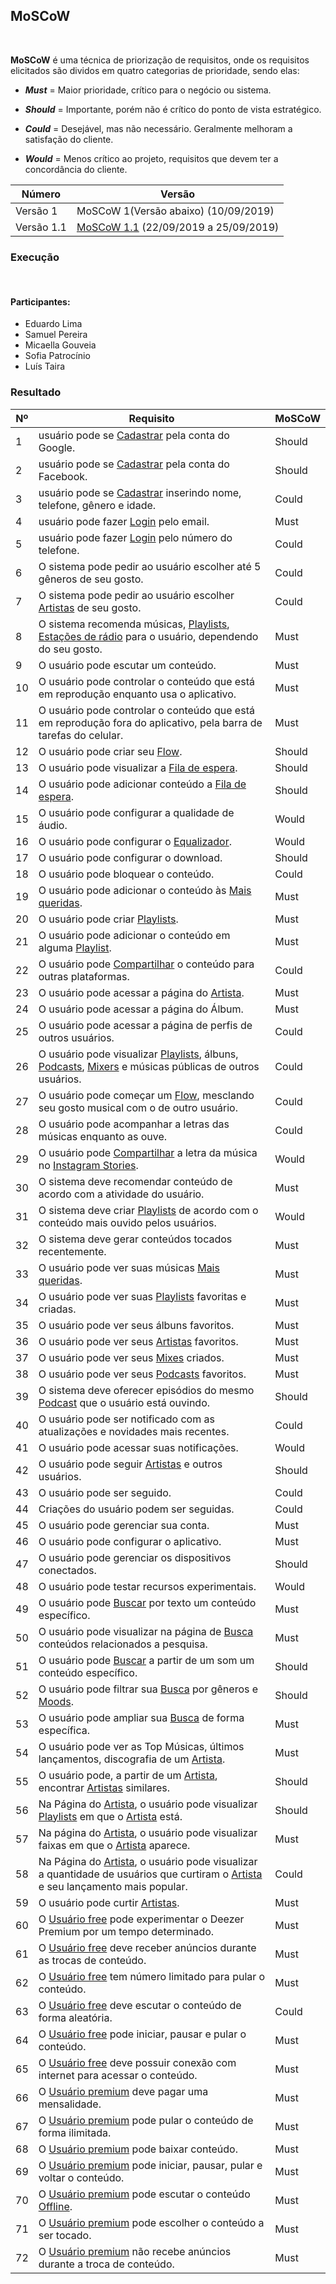 ## **MoSCoW** 
<br>

**MoSCoW** é uma técnica de priorização de requisitos, onde os requisitos elicitados são dividos em quatro categorias
de prioridade, sendo elas:

- **_Must_** = Maior prioridade, crítico para o negócio ou sistema.

- **_Should_** = Importante, porém não é crítico do ponto de vista estratégico.
  
- **_Could_** = Desejável, mas não necessário. Geralmente melhoram a satisfação do cliente.

- **_Would_** = Menos crítico ao projeto, requisitos que devem ter a concordância do cliente.

|Número|Versão|
|--|---------|
|Versão 1 |MoSCoW 1(Versão abaixo) (10/09/2019)|
|Versão 1.1 | [MoSCoW 1.1](moscow1.md) (22/09/2019 a 25/09/2019)|

### Execução

<br>

#### Participantes:
- Eduardo Lima
- Samuel Pereira
- Micaella Gouveia
- Sofia Patrocínio
- Luís Taira

### **Resultado**

|Nº|Requisito|MoSCoW|
|--|---------|------|
|1|usuário pode se [Cadastrar](/modelagem/lexico#cadastrar) pela conta do Google.|Should|
|2|usuário pode se [Cadastrar](/modelagem/lexico#cadastrar) pela conta do Facebook.|Should|
|3|usuário pode se [Cadastrar](/modelagem/lexico#cadastrar) inserindo nome, telefone, gênero e idade.|Could|
|4|usuário pode fazer [Login](/modelagem/lexico#login) pelo email.|Must|
|5|usuário pode fazer [Login](/modelagem/lexico#login) pelo número do telefone.|Could|
|6|O sistema pode pedir ao usuário escolher até 5 gêneros de seu gosto.|Could|
|7|O sistema pode pedir ao usuário escolher [Artistas](/modelagem/lexico#artista) de seu gosto.|Could|
|8|O sistema recomenda músicas, [Playlists](/modelagem/lexico#playlist), [Estações de rádio](/modelagem/lexico#estacoes-de-radio) para o usuário, dependendo do seu gosto.|Must|
|9|O usuário pode escutar um conteúdo.|Must|
|10|O usuário pode controlar o conteúdo que está em reprodução enquanto usa o aplicativo.|Must|
|11|O usuário pode controlar o conteúdo que está em reprodução fora do aplicativo, pela barra de tarefas do celular.|Must|
|12|O usuário pode criar seu [Flow](/modelagem/lexico#flow).|Should|
|13|O usuário pode visualizar a [Fila de espera](/modelagem/lexico#fila-de-espera).|Should|
|14|O usuário pode adicionar conteúdo a [Fila de espera](/modelagem/lexico#fila-de-espera).|Should|
|15|O usuário pode configurar a qualidade de áudio.|Would|
|16|O usuário pode configurar o [Equalizador](/modelagem/lexico#equalizador).|Would|
|17|O usuário pode configurar o download.|Should|
|18|O usuário pode bloquear o conteúdo.|Could|
|19|O usuário pode adicionar o conteúdo às [Mais queridas](/modelagem/lexico#mais-queridas).|Must|
|20|O usuário pode criar [Playlists](/modelagem/lexico#playlist).|Must|
|21|O usuário pode adicionar o conteúdo em alguma [Playlist](/modelagem/lexico#playlist).|Must|
|22|O usuário pode [Compartilhar](/modelagem/lexico#compartilhar) o conteúdo para outras plataformas.|Could|
|23|O usuário pode acessar a página do [Artista](/modelagem/lexico#artista).|Must|
|24|O usuário pode acessar a página do Álbum.|Must|
|25|O usuário pode acessar a página de perfis de outros usuários.|Could|
|26|O usuário pode visualizar [Playlists](/modelagem/lexico#playlist), álbuns, [Podcasts](/modelagem/lexico#podcast), [Mixers](/modelagem/lexico#mix) e músicas públicas de outros usuários.|Could|
|27|O usuário pode começar um [Flow](/modelagem/lexico#flow), mesclando seu gosto musical com o de outro usuário.|Could|
|28|O usuário pode acompanhar a letras das músicas enquanto as ouve.|Could|
|29|O usuário pode [Compartilhar](/modelagem/lexico#compartilhar) a letra da música no [Instagram Stories](/modelagem/lexico#instagram-stories).|Would|
|30|O sistema deve recomendar conteúdo de acordo com a atividade do usuário.|Must|
|31|O sistema deve criar [Playlists](/modelagem/lexico#playlist) de acordo com o conteúdo mais ouvido pelos usuários.|Would|
|32|O sistema deve gerar conteúdos tocados recentemente.|Must|
|33|O usuário pode ver suas músicas [Mais queridas](/modelagem/lexico#mais-queridas).|Must|
|34|O usuário pode ver suas [Playlists](/modelagem/lexico#playlist) favoritas e criadas.|Must|
|35|O usuário pode ver seus álbuns favoritos.|Must|
|36|O usuário pode ver seus [Artistas](/modelagem/lexico#artista) favoritos.|Must|
|37|O usuário pode ver seus [Mixes](/modelagem/lexico#mix) criados.|Must|
|38|O usuário pode ver seus [Podcasts](/modelagem/lexico#podcast) favoritos.|Must|
|39|O sistema deve oferecer episódios do mesmo [Podcast](/modelagem/lexico#podcast) que o usuário está ouvindo.|Should|
|40|O usuário pode ser notificado com as atualizações e novidades mais recentes.|Could|
|41|O usuário pode acessar suas notificações.|Would|
|42|O usuário pode seguir [Artistas](/modelagem/lexico#artista) e outros usuários.|Should|
|43|O usuário pode ser seguido.|Could|
|44|Criações do usuário podem ser seguidas.|Could|
|45|O usuário pode gerenciar sua conta.|Must|
|46|O usuário pode configurar o aplicativo.|Must|
|47|O usuário pode gerenciar os dispositivos conectados.|Should|
|48|O usuário pode testar recursos experimentais.|Would|
|49|O usuário pode [Buscar](/modelagem/lexico#busca) por texto um conteúdo específico.|Must|
|50|O usuário pode visualizar na página de [Busca](/modelagem/lexico#busca) conteúdos relacionados a pesquisa.|Must|
|51|O usuário pode [Buscar](/modelagem/lexico#busca) a partir de um som um conteúdo específico.|Should|
|52|O usuário pode filtrar sua [Busca](/modelagem/lexico#busca) por gêneros e [Moods](/modelagem/lexico#moods).|Should|
|53|O usuário pode ampliar sua [Busca](/modelagem/lexico#busca) de forma específica.|Must|
|54|O usuário pode ver as Top Músicas, últimos lançamentos, discografia de um [Artista](/modelagem/lexico#artista).|Must|
|55|O usuário pode, a partir de um [Artista](/modelagem/lexico#artista), encontrar [Artistas](/modelagem/lexico#artista) similares.|Should|
|56|Na Página do [Artista](/modelagem/lexico#artista), o usuário pode visualizar [Playlists](/modelagem/lexico#playlist) em que o [Artista](/modelagem/lexico#artista) está.|Should|
|57|Na página do [Artista](/modelagem/lexico#artista), o usuário pode visualizar faixas em que o [Artista](/modelagem/lexico#artista) aparece.|Must|
|58|Na Página do [Artista](/modelagem/lexico#artista), o usuário pode visualizar a quantidade de usuários que curtiram o [Artista](/modelagem/lexico#artista) e seu lançamento mais popular.|Could|
|59|O usuário pode curtir [Artistas](/modelagem/lexico#artista).|Must|
|60|O [Usuário free](/modelagem/lexico#usuario-free) pode experimentar o Deezer Premium por um tempo determinado.|Must|
|61|O [Usuário free](/modelagem/lexico#usuario-free) deve receber anúncios durante as trocas de conteúdo.|Must|
|62|O [Usuário free](/modelagem/lexico#usuario-free) tem número limitado para pular o conteúdo.|Must|
|63|O [Usuário free](/modelagem/lexico#usuario-free) deve escutar o conteúdo de forma aleatória.|Could|
|64|O [Usuário free](/modelagem/lexico#usuario-free) pode iniciar, pausar e pular o conteúdo.|Must|
|65|O [Usuário free](/modelagem/lexico#usuario-free) deve possuir conexão com internet para acessar o conteúdo.|Must|
|66|O [Usuário premium](/modelagem/lexico#usuario-premium) deve pagar uma mensalidade.|Must|
|67|O [Usuário premium](/modelagem/lexico#usuario-premium) pode pular o conteúdo de forma ilimitada.|Must|
|68|O [Usuário premium](/modelagem/lexico#usuario-premium) pode baixar conteúdo.|Must|
|69|O [Usuário premium](/modelagem/lexico#usuario-premium) pode iniciar, pausar, pular e voltar o conteúdo.|Must|
|70|O [Usuário premium](/modelagem/lexico#usuario-premium) pode escutar o conteúdo [Offline](/modelagem/lexico#offline).|Must|
|71|O [Usuário premium](/modelagem/lexico#usuario-premium) pode escolher o conteúdo a ser tocado.|Must|
|72|O [Usuário premium](/modelagem/lexico#usuario-premium) não recebe anúncios durante a troca de conteúdo.|Must|
